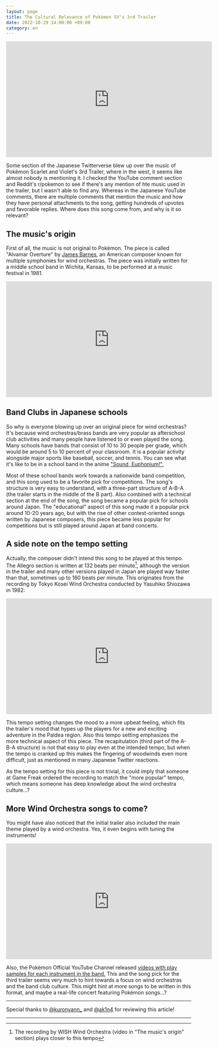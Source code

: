 ```yaml
---
layout: page
title: The Cultural Relevance of Pokèmon SV's 3rd Trailer
date: 2022-10-29 14:00:00 +09:00
category: en
---
```


<iframe width="560" height="315" src="https://www.youtube.com/embed/rIvABegnbD8" title="YouTube video player" frameborder="0" allow="accelerometer; autoplay; clipboard-write; encrypted-media; gyroscope; picture-in-picture" allowfullscreen></iframe>

Some section of the Japanese Twitterverse blew up over the music of Pokèmon Scarlet and Violet's 3rd Trailer, where in the west, it seems like almost nobody is mentioning it. I checked the YouTube comment section and Reddit's r/pokemon to see if there's any mention of hte music used in the trailer, but I wasn't able to find any. Whereas in the Japanese YouTube comments, there are multiple comments that mention the music and how they have personal attachments to the song, getting hundreds of upvotes and favorable replies. Where does this song come from, and why is it so relevant?

## The music's origin

First of all, the music is not original to Pokèmon. The piece is called "Alvamar Overture" by [James Barnes](https://en.wikipedia.org/wiki/James_Barnes_(composer)), an American composer known for multiple symphonies for wind orchestras. The piece was initially written for a middle school band in Wichita, Kansas, to be performed at a music festival in 1981.

<iframe width="560" height="315" src="https://www.youtube.com/embed/3xhdw-Q3xAQ" title="YouTube video player" frameborder="0" allow="accelerometer; autoplay; clipboard-write; encrypted-media; gyroscope; picture-in-picture" allowfullscreen></iframe>

## Band Clubs in Japanese schools

So why is everyone blowing up over an original piece for wind orchestras? It's because wind orchestras/brass bands are very popular as afterschool club activities and many people have listened to or even played the song. Many schools have bands that consist of 10 to 30 people per grade, which would be around 5 to 10 percent of your classroom. It is a popular activity alongside major sports like baseball, soccer, and tennis. You can see what it's like to be in a school band in the anime ["Sound, Euphonium!".](http://anime-eupho.com/)

Most of these school bands work towards a nationwide band competition, and this song used to be a favorite pick for competitions. The song's structure is very easy to understand, with a three-part structure of A-B-A (the trailer starts in the middle of the B part). Also combined with a technical section at the end of the song, the song became a popular pick for schools around Japan. The "educational" aspect of this song made it a popular pick around 10-20 years ago, but with the rise of other contest-oriented songs written by Japanese composers, this piece became less popular for competitions but is still played around Japan at band concerts.

## A side note on the tempo setting

Actually, the composer didn't intend this song to be played at this tempo. The Allegro section is written at 132 beats per minute[^1], although the version in the trailer and many other versions played in Japan are played way faster than that, sometimes up to 160 beats per minute. This originates from the recording by Tokyo Kosei Wind Orchestra conducted by Yasuhiko Shiozawa in 1982:

<iframe width="560" height="315" src="https://www.youtube.com/embed/tpiFbPtRGJA" title="YouTube video player" frameborder="0" allow="accelerometer; autoplay; clipboard-write; encrypted-media; gyroscope; picture-in-picture" allowfullscreen></iframe>

This tempo setting changes the mood to a more upbeat feeling, which fits the trailer's mood that hypes up the players for a new and exciting adventure in the Paldea region. Also this tempo setting emphasizes the more technical aspect of this piece. The recapitulation (third part of the A-B-A structure) is not that easy to play even at the intended tempo, but when the tempo is cranked up this makes the fingering of woodwinds even more difficult, just as mentioned in many Japanese Twitter reactions.

As the tempo setting for this piece is not trivial, it could imply that someone at Game Freak ordered the recording to match the "more popular" tempo, which means someone has deep knowledge about the wind orchestra culture...? 

## More Wind Orchestra songs to come?

You might have also noticed that the initial trailer also included the main theme played by a wind orchestra. Yes, it even begins with tuning the instruments!

<iframe width="560" height="315" src="https://www.youtube.com/embed/BEtfH5P0PSk" title="YouTube video player" frameborder="0" allow="accelerometer; autoplay; clipboard-write; encrypted-media; gyroscope; picture-in-picture" allowfullscreen></iframe>

Also, the Pokèmon Official YouTube Channel released [videos with play samples for each instrument in the band.](https://www.youtube.com/watch?v=BEtfH5P0PSk&list=PLBE2D9BnJJUoD-UjGGR7iKrS3z8af1rbU) This and the song pick for the third trailer seems very much to hint towards a focus on wind orchestras and the band club culture. This might hint at more songs to be written in this format, and maybe a real-life concert featuring Pokèmon songs...?

----

Special thanks to [@kuronyann_](https://twitter.com/kuronyann_) and [@ak1n4](https://twitter.com/ak1n4) for reviewing this article!

----

[^1]: The recording by WISH Wind Orchestra (video in "The music's origin" section) plays closer to this tempo